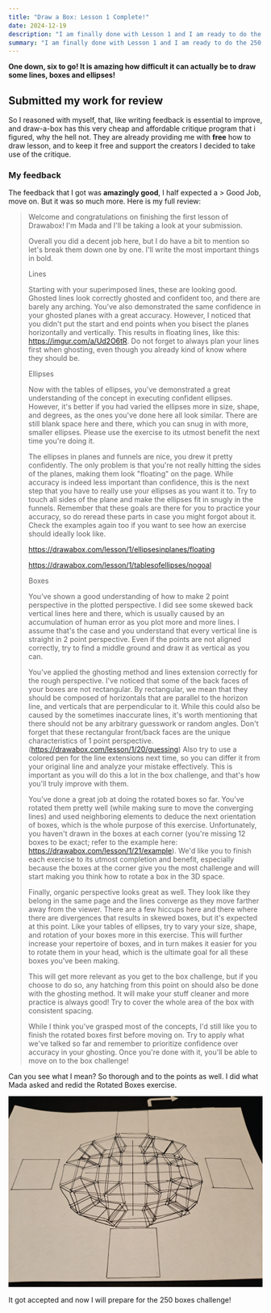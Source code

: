 ```yaml
---
title: "Draw a Box: Lesson 1 Complete!"
date: 2024-12-19
description: "I am finally done with Lesson 1 and I am ready to do the 250 box challenge!"
summary: "I am finally done with Lesson 1 and I am ready to do the 250 box challenge!"
---
```


**One down, six to go! It is amazing how difficult it can actually be to draw some lines, boxes and ellipses!**

## Submitted my work for review

So I reasoned with myself, that, like writing feedback is essential to improve, and draw-a-box has this very cheap and affordable critique program that i figured, why the hell not. They are already providing me with **free** how to draw lesson, and to keep it free and support the creators I decided to take use of the critique. 

### My feedback

The feedback that I got was **amazingly good**, I half expected a > Good Job, move on.
But it was so much more. Here is my full review:


> Welcome and congratulations on finishing the first lesson of Drawabox! I'm Mada and I'll be taking a look at your submission.
>
> Overall you did a decent job here, but I do have a bit to mention so let's break them down one by one. I'll write the most important things in bold.
>
> Lines
>
> Starting with your superimposed lines, these are looking good. Ghosted lines look correctly ghosted and confident too, and there are barely any arching. You've also demonstrated the same confidence in your ghosted planes with a great accuracy. However, I noticed that you didn't put the start and end points when you bisect the planes horizontally and vertically. This results in floating lines, like this: https://imgur.com/a/Ud2O6tR. Do not forget to always plan your lines first when ghosting, even though you already kind of know where they should be.
>
>Ellipses
>
>Now with the tables of ellipses, you've demonstrated a great understanding of the concept in executing confident ellipses. However, it's better if you had varied the ellipses more in size, shape, and degrees, as the ones you've done here all look similar. There are still blank space here and there, which you can snug in with more, smaller ellipses. Please use the exercise to its utmost benefit the next time you're doing it.
>
>The ellipses in planes and funnels are nice, you drew it pretty confidently. The only problem is that you're not really hitting the sides of the planes, making them look "floating" on the page. While accuracy is indeed less important than confidence, this is the next step that you have to really use your ellipses as you want it to. Try to touch all sides of the plane and make the ellipses fit in snugly in the funnels. Remember that these goals are there for you to practice your accuracy, so do reread these parts in case you might forgot about it. Check the examples again too if you want to see how an exercise should ideally look like.
>
>https://drawabox.com/lesson/1/ellipsesinplanes/floating
>
>https://drawabox.com/lesson/1/tablesofellipses/nogoal
>
>Boxes
>
>You've shown a good understanding of how to make 2 point perspective in the plotted perspective. I did see some skewed back vertical lines here and there, which is usually caused by an accumulation of human error as you plot more and more lines. I assume that's the case and you understand that every vertical line is straight in 2 point perspective. Even if the points are not aligned correctly, try to find a middle ground and draw it as vertical as you can.
>
>You've applied the ghosting method and lines extension correctly for the rough perspective. I've noticed that some of the back faces of your boxes are not rectangular. By rectangular, we mean that they should be composed of horizontals that are parallel to the horizon line, and verticals that are perpendicular to it. While this could also be caused by the sometimes inaccurate lines, it's worth mentioning that there should not be any arbitrary guesswork or random angles. Don't forget that these rectangular front/back faces are the unique characteristics of 1 point perspective. (https://drawabox.com/lesson/1/20/guessing) Also try to use a colored pen for the line extensions next time, so you can differ it from your original line and analyze your mistake effectively. This is important as you will do this a lot in the box challenge, and that's how you'll truly improve with them.
>
>You've done a great job at doing the rotated boxes so far. You've rotated them pretty well (while making sure to move the converging lines) and used neighboring elements to deduce the next orientation of boxes, which is the whole purpose of this exercise. Unfortunately, you haven't drawn in the boxes at each corner (you're missing 12 boxes to be exact; refer to the example here: https://drawabox.com/lesson/1/21/example). We'd like you to finish each exercise to its utmost completion and benefit, especially because the boxes at the corner give you the most challenge and will start making you think how to rotate a box in the 3D space.
>
>Finally, organic perspective looks great as well. They look like they belong in the same page and the lines converge as they move farther away from the viewer. There are a few hiccups here and there where there are divergences that results in skewed boxes, but it's expected at this point. Like your tables of ellipses, try to vary your size, shape, and rotation of your boxes more in this exercise. This will further increase your repertoire of boxes, and in turn makes it easier for you to rotate them in your head, which is the ultimate goal for all these boxes you've been making.
>
>This will get more relevant as you get to the box challenge, but if you choose to do so, any hatching from this point on should also be done with the ghosting method. It will make your stuff cleaner and more practice is always good! Try to cover the whole area of the box with consistent spacing.
>
>While I think you've grasped most of the concepts, I'd still like you to finish the rotated boxes first before moving on. Try to apply what we've talked so far and remember to prioritize confidence over accuracy in your ghosting. Once you're done with it, you'll be able to move on to the box challenge!

Can you see what I mean? So thorough and to the points as well. I did what Mada asked and redid the Rotated Boxes exercise.

![Redone Rotated Boxes](feature.jpeg)

 It got accepted and now I will prepare for the 250 boxes challenge!